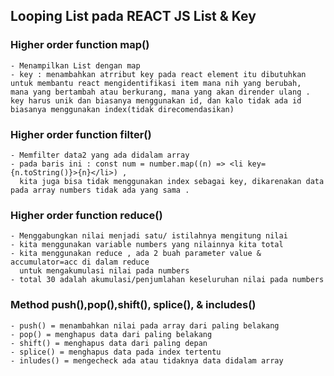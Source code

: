 ## Looping List pada REACT JS List & Key

### Higher order function map()

    - Menampilkan List dengan map
    - key : menambahkan atrribut key pada react element itu dibutuhkan
    untuk membantu react mengidentifikasi item mana nih yang berubah,
    mana yang bertambah atau berkurang, mana yang akan dirender ulang .
    key harus unik dan biasanya menggunakan id, dan kalo tidak ada id
    biasanya menggunakan index(tidak direcomendasikan)

### Higher order function filter()

    - Memfilter data2 yang ada didalam array
    - pada baris ini : const num = number.map((n) => <li key={n.toString()}>{n}</li>) ,
      kita juga bisa tidak menggunakan index sebagai key, dikarenakan data pada array numbers tidak ada yang sama .

### Higher order function reduce()

    - Menggabungkan nilai menjadi satu/ istilahnya mengitung nilai
    - kita menggunakan variable numbers yang nilainnya kita total
    - kita menggunakan reduce , ada 2 buah parameter value & accumulator=acc di dalam reduce
      untuk mengakumulasi nilai pada numbers
    - total 30 adalah akumulasi/penjumlahan keseluruhan nilai pada numbers

### Method push(),pop(),shift(), splice(), & includes()

    - push() = menambahkan nilai pada array dari paling belakang
    - pop() = menghapus data dari paling belakang
    - shift() = menghapus data dari paling depan
    - splice() = menghapus data pada index tertentu
    - inludes() = mengecheck ada atau tidaknya data didalam array
